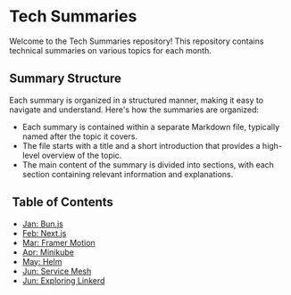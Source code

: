 # Tech Summaries

Welcome to the Tech Summaries repository! This repository contains technical summaries on various topics for each month.

## Summary Structure

Each summary is organized in a structured manner, making it easy to navigate and understand. Here's how the summaries are organized:

- Each summary is contained within a separate Markdown file, typically named after the topic it covers.
- The file starts with a title and a short introduction that provides a high-level overview of the topic.
- The main content of the summary is divided into sections, with each section containing relevant information and explanations.

##  Table of Contents

- [Jan: Bun.js](./01%20January/bun-js.md)
- [Feb: Next.js](./02%20February/next-js.md)
- [Mar: Framer Motion](./03%20March/framer-motion.md)
- [Apr: Minikube](./04%20April/minikube.md)
- [May: Helm](./05%20May/helm.md)
- [Jun: Service Mesh](./06%20June/service-mesh.md)
- [Jun: Exploring Linkerd](./06%20June/exploring-linkerd.md)
